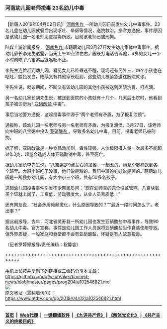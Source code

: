 ### 河南幼儿园老师投毒 23名幼儿中毒
------------------------

<div class="post_content" itemprop="articleBody">
 <p>
  【新唐人2019年04月02日讯】
  <a href="https://www.ntdtv.com/gb/河南焦作.htm">
   河南焦作
  </a>
  一所幼儿园日前发生幼儿中毒事件。23名儿童在幼儿园就餐后出现呕吐、晕厥等情况，送院救治。据官方通报，事件原因是该幼儿园一名老师恶意投毒所致。目前该老师已被刑拘。
 </p>
 <p>
  陆媒上游新闻报导，
  <a href="https://www.ntdtv.com/gb/河南焦作.htm">
   河南焦作
  </a>
  市萌萌幼儿园3月27日发生幼儿集体中毒事件。据幼儿家长李先生透露，当天上午10点钟左右，园长打电话告诉他，4岁的女儿一个小时前吃了八宝粥后就呕吐不止。
 </p>
 <p>
  李先生连忙赶到幼儿园，看见女儿已经昏迷不醒，现场还有另外三、四个小孩也在呕吐，脸色发白。陆续又有其他家长赶到，这些幼儿被紧急送往医院就诊。
 </p>
 <p>
  李先生说，就诊期间，不断又有该幼儿园的其他小孩被送到医院洗胃、打点滴。
 </p>
 <p>
  另一名幼儿家长胡先生说，被送到医院的小孩就有十几个，几天后出院时，他看到孩子被诊断为“
  <a href="https://www.ntdtv.com/gb/亚硝酸盐.htm">
   亚硝酸盐
  </a>
  中毒”。
 </p>
 <p>
  事后当地警方通报，这起投毒事件源于“两个老师有矛盾，为了报复泄愤”。
 </p>
 <p>
  通报称，该幼儿园一名老师与另一名老师有矛盾，为报复泄愤，3月27日，该老师向中班的八宝粥中投入
  <a href="https://www.ntdtv.com/gb/亚硝酸盐.htm">
   亚硝酸盐
  </a>
  ，导致多名幼儿中毒。目前，投毒老师已被刑拘。
 </p>
 <p>
  据了解，亚硝酸盐是一种食品添加剂，毒性较强，人体极限摄入量一次最多不能超过0.3克，超量会造成人体亚硝酸钠中毒，甚至死亡。
 </p>
 <p>
  据幼儿家长李先生说，“八宝粥是9点左右的加餐，一起煮的，再拿个钢桶送到各个班里。大班小班吃了没事，他们说是甜的，我们中班的娃娃说是苦的。”萌萌幼儿园是一所民办幼儿园，有大中小三个班，共有50多名孩子。
 </p>
 <p>
  这起幼儿园投毒事件引发不少网民质问：“现在幼师真的完全没监管啊，几百块钱买个证就上岗了，工资低，劳动强度大，从业人员素质低！”
 </p>
 <p>
  还有网友说，“社会矛盾频频激化，什么原因导致的？”“最近一段时间怎么了，老出事？”
 </p>
 <p>
  据此前报导，去年，河北省灵寿县一所幼儿园也发生亚硝酸盐中毒事件，导致90名幼儿中毒。官方宣称，事件是幼儿园工作人员误将亚硝酸盐当作食盐使用导致。但外界质疑，一般家庭和食堂都不会有亚硝酸盐，怀疑是有人故意投毒。
 </p>
 <p>
  （记者罗婷婷报导/责任编辑：祝馨睿）
 </p>
 <div class="single_ad">
 </div>
</div>

+++++++++++++++++++++++++++++++++++++++++++++++++++++++++++<br/><br/>
手机上长按并复制下列链接或二维码分享本文章：<br/>
https://github.com/gfw-breaker/banned-news/blob/master/pages/prog204/a102546821.md <br/>
<a href='https://github.com/gfw-breaker/banned-news/blob/master/pages/prog204/a102546821.md'><img src='https://github.com/gfw-breaker/banned-news/blob/master/pages/prog204/a102546821.md.png'/></a> <br/>
原文地址（需翻墙访问）：https://www.ntdtv.com/gb/2019/04/02/a102546821.html


------------------------
#### [首页](https://github.com/gfw-breaker/banned-news/blob/master/README.md) &nbsp;|&nbsp; [Web代理](https://github.com/labour-camp/helloworld) &nbsp;|&nbsp; [一键翻墙软件](https://github.com/gfw-breaker/nogfw/blob/master/README.md) &nbsp;| [《九评共产党》](https://github.com/gfw-breaker/9ping.md/blob/master/README.md#九评之一评共产党是什么) | [《解体党文化》](https://github.com/gfw-breaker/jtdwh.md/blob/master/README.md) | [《共产主义的终极目的》](https://github.com/gfw-breaker/gczydzjmd.md/blob/master/README.md)

